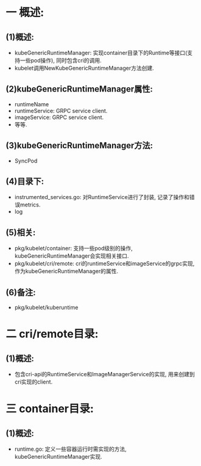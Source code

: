 # 一 概述: 
## (1)概述:
- kubeGenericRuntimeManager: 实现container目录下的Runtime等接口(支持一些pod操作), 同时包含cri的调用.
- kubelet调用NewKubeGenericRuntimeManager方法创建.

## (2)kubeGenericRuntimeManager属性:
- runtimeName
- runtimeService: GRPC service client.
- imageService: GRPC service client.
- 等等.

## (3)kubeGenericRuntimeManager方法:
- SyncPod

## (4)目录下:
- instrumented_services.go: 对RuntimeService进行了封装, 记录了操作和错误metrics.
- log

## (5)相关:
- pkg/kubelet/container: 支持一些pod级别的操作, kubeGenericRuntimeManager会实现相关接口.
- pkg/kubelet/cri/remote: cri的runtimeService和imageService的grpc实现, 作为kubeGenericRuntimeManager的属性.

## (6)备注:
- pkg/kubelet/kuberuntime

# 二 cri/remote目录:
## (1)概述:
- 包含cri-api的RuntimeService和ImageManagerService的实现, 用来创建到cri实现的client.

# 三 container目录:
## (1)概述:
- runtime.go: 定义一些容器运行时需实现的方法, kubeGenericRuntimeManager实现.
